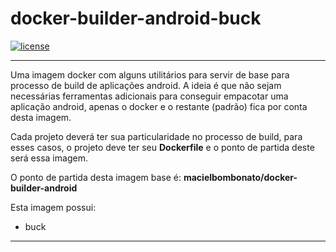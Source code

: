 # docker-builder-android-buck

[![license](https://img.shields.io/github/license/mashape/apistatus.svg)](https://opensource.org/licenses/MIT)
  
---  
  
Uma imagem docker com alguns utilitários para servir de base para processo de build de aplicações android. A ideia é que não sejam necessárias ferramentas adicionais para conseguir empacotar uma aplicação android, apenas o docker e o restante (padrão) fica por conta desta imagem.

Cada projeto deverá ter sua particularidade no processo de build, para esses casos, o projeto deve ter seu **Dockerfile** e o ponto de partida deste será essa imagem.

O ponto de partida desta imagem base é: **macielbombonato/docker-builder-android**

Esta imagem possui:

- buck
  
---
